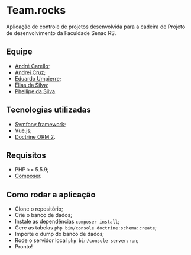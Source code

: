 Team.rocks
==========

Aplicação de controle de projetos desenvolvida para a cadeira de Projeto de desenvolvimento da Faculdade Senac RS.

Equipe
------
* [André Carello][5];
* [Andrei Cruz][6];
* [Eduardo Umpierre][8];
* [Elias da Silva][7];
* [Phellipe da Silva][9].

Tecnologias utilizadas
----------------------
* [Symfony framework][1];
* [Vue.js][4];
* [Doctrine ORM 2][2].

Requisitos
----------
* PHP >= 5.5.9;
* [Composer][3].

Como rodar a aplicação
----------------------
* Clone o repositório;
* Crie o banco de dados;
* Instale as dependências ```composer install```;
* Gere as tabelas ```php bin/console doctrine:schema:create```;
* Importe o dump do banco de dados;
* Rode o servidor local ```php bin/console server:run```;
* Pronto!

[1]:  https://symfony.com/
[2]:  http://docs.doctrine-project.org/projects/doctrine-orm/en/latest/
[3]:  https://getcomposer.org/
[4]:  https://vuejs.org/

[5]:  https://github.com/andrecarello
[6]:  https://github.com/andreicruz
[7]:  https://github.com/andreicruz
[8]:  https://github.com/eduardoumpierre
[9]:  https://github.com/phebaltha